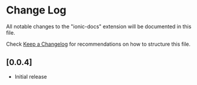 # Change Log

All notable changes to the "ionic-docs" extension will be documented in this file.

Check [Keep a Changelog](http://keepachangelog.com/) for recommendations on how to structure this file.

## [0.0.4]

- Initial release